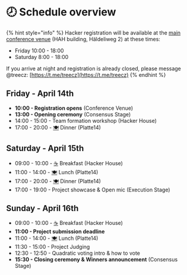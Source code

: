 # 🕗 Schedule overview

{% hint style="info" %}
Hacker registration will be available at the [main conference venue](venues.md) (HAH building, Häldeliweg 2) at these times:

* Friday 10:00 - 18:00
* Saturday 8:00 - 18:00

If you arrive at night and registration is already closed, please message @treecz: [https://t.me/treecz](https://t.me/treecz)
{% endhint %}

## **Friday - April 14th**

* **10:00 - Registration opens** (Conference Venue)
* **13:00 - Opening ceremony** (Consensus Stage)
* 14:00 - 15:00 - Team formation workshop (Hacker House)
* 17:00 - 20:00 - [🍽️](https://emojipedia.org/emoji/%F0%9F%8D%BD%EF%B8%8F/) Dinner (Platte14)

## **Saturday - April 15th**

* 09:00 - 10:00 - [☕](https://emojipedia.org/hot-beverage/) Breakfast (Hacker House)
* 11:00 - 14:00 - [🍽️](https://emojipedia.org/emoji/%F0%9F%8D%BD%EF%B8%8F/) Lunch (Platte14)
* 17:00 - 20:00 - [🍽️](https://emojipedia.org/emoji/%F0%9F%8D%BD%EF%B8%8F/) Dinner (Platte14)
* 17:00 - 19:00 - Project showcase & Open mic (Execution Stage)

## **Sunday - April 16th**

* 09:00 - 10:00 - [☕](https://emojipedia.org/hot-beverage/) Breakfast (Hacker House)
* **11:00 - Project submission deadline**
* 11:00 - 14:00 - [🍽️](https://emojipedia.org/emoji/%F0%9F%8D%BD%EF%B8%8F/) Lunch (Platte14)
* 11:30 - 15:00 - Project Judging
* 12:30 - 12:50 - Quadratic voting intro & how to vote
* **15:30 - Closing ceremony & Winners announcement** (Consensus Stage)

